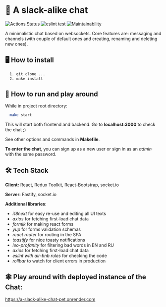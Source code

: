 # 💬 A slack-alike chat 
[![Actions Status](https://github.com/ilyavazhenin/frontend-project-12/workflows/hexlet-check/badge.svg)](https://github.com/ilyavazhenin/frontend-project-12/actions) [![eslint test](https://github.com/ilyavazhenin/frontend-project-12/actions/workflows/eslint.yml/badge.svg)](https://github.com/ilyavazhenin/frontend-project-12/actions/workflows/eslint.yml) [![Maintainability](https://api.codeclimate.com/v1/badges/05c782abb4c2f596a894/maintainability)](https://codeclimate.com/github/ilyavazhenin/frontend-project-12/maintainability)

A minimalistic chat based on websockets. Core features are: messaging and channels (with couple of default ones and creating, renaming and deleting new ones).

## 🖥️ How to install

```bash
  1. git clone ...
  2. make install
```
    
## 👾 How to run and play around

While in project root directory:

```bash
  make start
```

This will start both frontend and backend. Go to **localhost:3000** to check the chat ;)

See other options and commands in **Makefile**.

**To enter the chat**, you can sign up as a new user or sign in as an *admin* with the same password.


## 🛠️ Tech Stack

**Client:** React, Redux Toolkit, React-Bootstrap, socket.io

**Server:** Fastify, socket.io

**Additional libraries:**
- *i18next* for easy re-use and editing all UI texts 
- *axios* for fetching first-load chat data
- *formik* for making react forms
- *yup* for forms validation schemas
- *react router* for routing in the SPA
- *toastify* for nice toasty notifications
- *leo-profanity* for filtering bad words in EN and RU
- *axios* for fetching first-load chat data
- *eslint with air-bnb rules* for checking the code
- *rollbar* to watch for client errors in production


## 🕸️ Play around with deployed instance of the Chat:
https://a-slack-alike-chat-pet.onrender.com